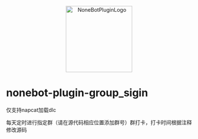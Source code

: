<p align="center">
  <a href="https://v2.nonebot.dev/store"><img src="https://user-images.githubusercontent.com/44545625/209862575-acdc9feb-3c76-471d-ad89-cc78927e5875.png" width="180" height="180" alt="NoneBotPluginLogo"></a>
</p>

# nonebot-plugin-group_sigin
仅支持napcat加载dlc

每天定时进行指定群（请在源代码相应位置添加群号）群打卡，打卡时间根据注释修改源码